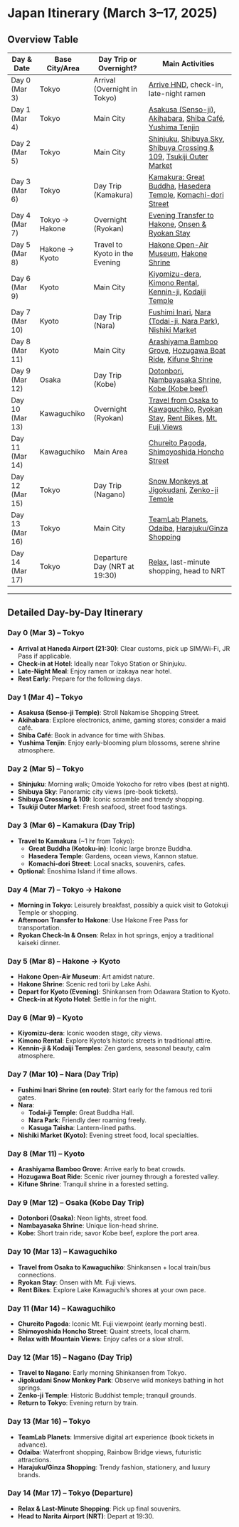 # Japan Itinerary (March 3–17, 2025)

## Overview Table

| Day & Date      | Base City/Area  | Day Trip or Overnight?          | Main Activities                                                                                                                                 |
|-----------------|-----------------|---------------------------------|-------------------------------------------------------------------------------------------------------------------------------------------------|
| Day 0 (Mar 3)   | Tokyo           | Arrival (Overnight in Tokyo)    | [Arrive HND](#day-0-mar-3--tokyo), check-in, late-night ramen                                                                                   |
| Day 1 (Mar 4)   | Tokyo           | Main City                       | [Asakusa (Senso-ji)](#day-1-mar-4--tokyo), [Akihabara](#day-1-mar-4--tokyo), [Shiba Café](#day-1-mar-4--tokyo), [Yushima Tenjin](#day-1-mar-4--tokyo) |
| Day 2 (Mar 5)   | Tokyo           | Main City                       | [Shinjuku](#day-2-mar-5--tokyo), [Shibuya Sky](#day-2-mar-5--tokyo), [Shibuya Crossing & 109](#day-2-mar-5--tokyo), [Tsukiji Outer Market](#day-2-mar-5--tokyo) |
| Day 3 (Mar 6)   | Tokyo           | Day Trip (Kamakura)             | [Kamakura: Great Buddha](#day-3-mar-6--kamakura-day-trip), [Hasedera Temple](#day-3-mar-6--kamakura-day-trip), [Komachi-dori Street](#day-3-mar-6--kamakura-day-trip) |
| Day 4 (Mar 7)   | Tokyo → Hakone  | Overnight (Ryokan)              | [Evening Transfer to Hakone](#day-4-mar-7--tokyo-→-hakone), [Onsen & Ryokan Stay](#day-4-mar-7--tokyo-→-hakone)                                    |
| Day 5 (Mar 8)   | Hakone → Kyoto  | Travel to Kyoto in the Evening  | [Hakone Open-Air Museum](#day-5-mar-8--hakone-→-kyoto), [Hakone Shrine](#day-5-mar-8--hakone-→-kyoto)                                            |
| Day 6 (Mar 9)   | Kyoto           | Main City                       | [Kiyomizu-dera](#day-6-mar-9--kyoto), [Kimono Rental](#day-6-mar-9--kyoto), [Kennin-ji](#day-6-mar-9--kyoto), [Kodaiji Temple](#day-6-mar-9--kyoto) |
| Day 7 (Mar 10)  | Kyoto           | Day Trip (Nara)                 | [Fushimi Inari](#day-7-mar-10--nara-day-trip), [Nara (Todai-ji, Nara Park)](#day-7-mar-10--nara-day-trip), [Nishiki Market](#day-7-mar-10--nara-day-trip) |
| Day 8 (Mar 11)  | Kyoto           | Main City                       | [Arashiyama Bamboo Grove](#day-8-mar-11--kyoto), [Hozugawa Boat Ride](#day-8-mar-11--kyoto), [Kifune Shrine](#day-8-mar-11--kyoto)              |
| Day 9 (Mar 12)  | Osaka           | Day Trip (Kobe)                 | [Dotonbori](#day-9-mar-12--osaka-kobe-day-trip), [Nambayasaka Shrine](#day-9-mar-12--osaka-kobe-day-trip), [Kobe (Kobe beef)](#day-9-mar-12--osaka-kobe-day-trip) |
| Day 10 (Mar 13) | Kawaguchiko     | Overnight (Ryokan)              | [Travel from Osaka to Kawaguchiko](#day-10-mar-13--kawaguchiko), [Ryokan Stay](#day-10-mar-13--kawaguchiko), [Rent Bikes](#day-10-mar-13--kawaguchiko), [Mt. Fuji Views](#day-10-mar-13--kawaguchiko) |
| Day 11 (Mar 14) | Kawaguchiko     | Main Area                       | [Chureito Pagoda](#day-11-mar-14--kawaguchiko), [Shimoyoshida Honcho Street](#day-11-mar-14--kawaguchiko)                                        |
| Day 12 (Mar 15) | Tokyo           | Day Trip (Nagano)               | [Snow Monkeys at Jigokudani](#day-12-mar-15--nagano-day-trip), [Zenko-ji Temple](#day-12-mar-15--nagano-day-trip)                                 |
| Day 13 (Mar 16) | Tokyo           | Main City                       | [TeamLab Planets](#day-13-mar-16--tokyo), [Odaiba](#day-13-mar-16--tokyo), [Harajuku/Ginza Shopping](#day-13-mar-16--tokyo)                      |
| Day 14 (Mar 17) | Tokyo           | Departure Day (NRT at 19:30)    | [Relax](#day-14-mar-17--tokyo), last-minute shopping, head to NRT                                           |

---

## Detailed Day-by-Day Itinerary

### Day 0 (Mar 3) – Tokyo
- **Arrival at Haneda Airport (21:30)**: Clear customs, pick up SIM/Wi-Fi, JR Pass if applicable.
- **Check-in at Hotel**: Ideally near Tokyo Station or Shinjuku.
- **Late-Night Meal**: Enjoy ramen or izakaya near hotel.
- **Rest Early**: Prepare for the following days.

### Day 1 (Mar 4) – Tokyo
- **Asakusa (Senso-ji Temple)**: Stroll Nakamise Shopping Street.
- **Akihabara**: Explore electronics, anime, gaming stores; consider a maid café.
- **Shiba Café**: Book in advance for time with Shibas.
- **Yushima Tenjin**: Enjoy early-blooming plum blossoms, serene shrine atmosphere.

### Day 2 (Mar 5) – Tokyo
- **Shinjuku**: Morning walk; Omoide Yokocho for retro vibes (best at night).
- **Shibuya Sky**: Panoramic city views (pre-book tickets).
- **Shibuya Crossing & 109**: Iconic scramble and trendy shopping.
- **Tsukiji Outer Market**: Fresh seafood, street food tastings.

### Day 3 (Mar 6) – Kamakura (Day Trip)
- **Travel to Kamakura** (~1 hr from Tokyo):
  - **Great Buddha (Kotoku-in)**: Iconic large bronze Buddha.
  - **Hasedera Temple**: Gardens, ocean views, Kannon statue.
  - **Komachi-dori Street**: Local snacks, souvenirs, cafes.
- **Optional**: Enoshima Island if time allows.

### Day 4 (Mar 7) – Tokyo → Hakone
- **Morning in Tokyo**: Leisurely breakfast, possibly a quick visit to Gotokuji Temple or shopping.
- **Afternoon Transfer to Hakone**: Use Hakone Free Pass for transportation.
- **Ryokan Check-In & Onsen**: Relax in hot springs, enjoy a traditional kaiseki dinner.

### Day 5 (Mar 8) – Hakone → Kyoto
- **Hakone Open-Air Museum**: Art amidst nature.
- **Hakone Shrine**: Scenic red torii by Lake Ashi.
- **Depart for Kyoto (Evening)**: Shinkansen from Odawara Station to Kyoto.
- **Check-in at Kyoto Hotel**: Settle in for the night.

### Day 6 (Mar 9) – Kyoto
- **Kiyomizu-dera**: Iconic wooden stage, city views.
- **Kimono Rental**: Explore Kyoto’s historic streets in traditional attire.
- **Kennin-ji & Kodaiji Temples**: Zen gardens, seasonal beauty, calm atmosphere.

### Day 7 (Mar 10) – Nara (Day Trip)
- **Fushimi Inari Shrine (en route)**: Start early for the famous red torii gates.
- **Nara**:
  - **Todai-ji Temple**: Great Buddha Hall.
  - **Nara Park**: Friendly deer roaming freely.
  - **Kasuga Taisha**: Lantern-lined paths.
- **Nishiki Market (Kyoto)**: Evening street food, local specialties.

### Day 8 (Mar 11) – Kyoto
- **Arashiyama Bamboo Grove**: Arrive early to beat crowds.
- **Hozugawa Boat Ride**: Scenic river journey through a forested valley.
- **Kifune Shrine**: Tranquil shrine in a forested setting.

### Day 9 (Mar 12) – Osaka (Kobe Day Trip)
- **Dotonbori (Osaka)**: Neon lights, street food.
- **Nambayasaka Shrine**: Unique lion-head shrine.
- **Kobe**: Short train ride; savor Kobe beef, explore the port area.

### Day 10 (Mar 13) – Kawaguchiko
- **Travel from Osaka to Kawaguchiko**: Shinkansen + local train/bus connections.
- **Ryokan Stay**: Onsen with Mt. Fuji views.
- **Rent Bikes**: Explore Lake Kawaguchi’s shores at your own pace.

### Day 11 (Mar 14) – Kawaguchiko
- **Chureito Pagoda**: Iconic Mt. Fuji viewpoint (early morning best).
- **Shimoyoshida Honcho Street**: Quaint streets, local charm.
- **Relax with Mountain Views**: Enjoy cafes or a slow stroll.

### Day 12 (Mar 15) – Nagano (Day Trip)
- **Travel to Nagano**: Early morning Shinkansen from Tokyo.
- **Jigokudani Snow Monkey Park**: Observe wild monkeys bathing in hot springs.
- **Zenko-ji Temple**: Historic Buddhist temple; tranquil grounds.
- **Return to Tokyo**: Evening return by train.

### Day 13 (Mar 16) – Tokyo
- **TeamLab Planets**: Immersive digital art experience (book tickets in advance).
- **Odaiba**: Waterfront shopping, Rainbow Bridge views, futuristic attractions.
- **Harajuku/Ginza Shopping**: Trendy fashion, stationery, and luxury brands.

### Day 14 (Mar 17) – Tokyo (Departure)
- **Relax & Last-Minute Shopping**: Pick up final souvenirs.
- **Head to Narita Airport (NRT)**: Depart at 19:30.
